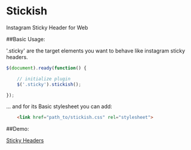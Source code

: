 Stickish
========

Instagram Sticky Header for Web

##Basic Usage:

'.sticky' are the target elements you want to behave like instagram sticky headers.

```javascript
$(document).ready(function() {

    // initialize plugin
    $('.sticky').stickish();

});
```

... and for its Basic stylesheet you can add:

```html
    <link href="path_to/stickish.css" rel="stylesheet">
```

##Demo:

[Sticky Headers](http://mugetsu.github.io/stickish/)

